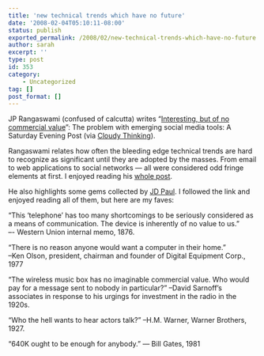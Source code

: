 ```yaml
---
title: 'new technical trends which have no future'
date: '2008-02-04T05:10:11-08:00'
status: publish
exported_permalink: /2008/02/new-technical-trends-which-have-no-future
author: sarah
excerpt: ''
type: post
id: 353
category:
    - Uncategorized
tag: []
post_format: []
---
```

JP Rangaswami (confused of calcutta) writes “[Interesting, but of no commercial value](http://confusedofcalcutta.com/2008/02/03/interesting-but-of-no-commercial-value-the-problem-with-emerging-social-media-tools-a-saturday-evening-post/)”: The problem with emerging social media tools: A Saturday Evening Post (via [Cloudy Thinking](http://blog.eronj.com/2008/02/02/this-%e2%80%98telephone%e2%80%99-has-too-many-shortcomings-to-be-seriously-considered-as-a-means-of-communication-western-union-1876/)).

Rangaswami relates how often the bleeding edge technical trends are hard to recognize as significant until they are adopted by the masses. From email to web applications to social networks — all were considered odd fringe elements at first. I enjoyed reading his [whole post](http://confusedofcalcutta.com/2008/02/03/interesting-but-of-no-commercial-value-the-problem-with-emerging-social-media-tools-a-saturday-evening-post/).

He also highlights some gems collected by [JD Paul](http://www.interstel.net/~jdpaul/stupidity.technology.html). I followed the link and enjoyed reading all of them, but here are my faves:

“This ‘telephone’ has too many shortcomings to be seriously considered as a means of communication. The device is inherently of no value to us.”  
–- Western Union internal memo, 1876.

“There is no reason anyone would want a computer in their home.”  
–Ken Olson, president, chairman and founder of Digital Equipment Corp., 1977

“The wireless music box has no imaginable commercial value. Who would pay for a message sent to nobody in particular?” –David Sarnoff’s associates in response to his urgings for investment in the radio in the 1920s.

“Who the hell wants to hear actors talk?” –H.M. Warner, Warner Brothers, 1927.

“640K ought to be enough for anybody.” — Bill Gates, 1981